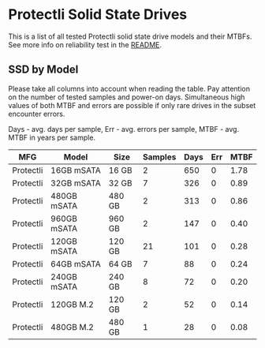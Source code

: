 Protectli Solid State Drives
============================

This is a list of all tested Protectli solid state drive models and their MTBFs. See
more info on reliability test in the [README](https://github.com/bsdhw/SMART).

SSD by Model
------------

Please take all columns into account when reading the table. Pay attention on the
number of tested samples and power-on days. Simultaneous high values of both MTBF
and errors are possible if only rare drives in the subset encounter errors.

Days - avg. days per sample,
Err  - avg. errors per sample,
MTBF - avg. MTBF in years per sample.

| MFG       | Model              | Size   | Samples | Days  | Err   | MTBF |
|-----------|--------------------|--------|---------|-------|-------|------|
| Protectli | 16GB mSATA         | 16 GB  | 2       | 650   | 0     | 1.78   |
| Protectli | 32GB mSATA         | 32 GB  | 7       | 326   | 0     | 0.89   |
| Protectli | 480GB mSATA        | 480 GB | 2       | 313   | 0     | 0.86   |
| Protectli | 960GB mSATA        | 960 GB | 2       | 147   | 0     | 0.40   |
| Protectli | 120GB mSATA        | 120 GB | 21      | 101   | 0     | 0.28   |
| Protectli | 64GB mSATA         | 64 GB  | 7       | 88    | 0     | 0.24   |
| Protectli | 240GB mSATA        | 240 GB | 8       | 72    | 0     | 0.20   |
| Protectli | 120GB M.2          | 120 GB | 2       | 52    | 0     | 0.14   |
| Protectli | 480GB M.2          | 480 GB | 1       | 28    | 0     | 0.08   |
